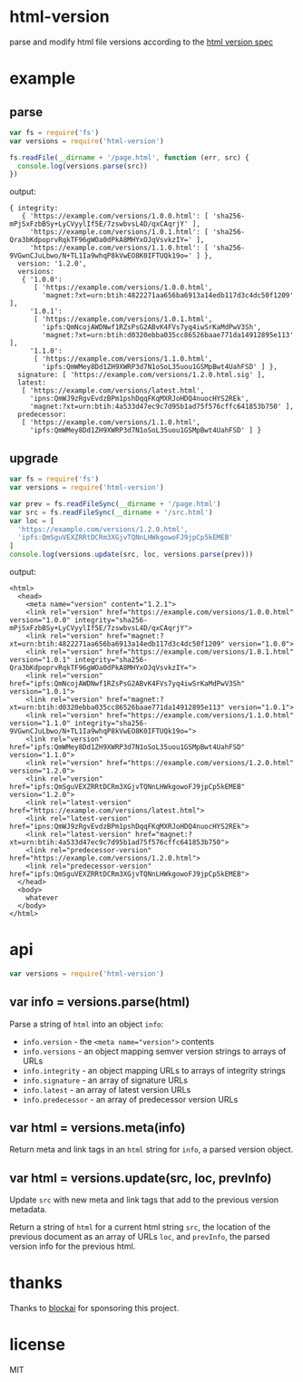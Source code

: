 # html-version

parse and modify html file versions according to the
[html version spec](https://github.com/substack/html-version-spec)

# example

## parse

``` js
var fs = require('fs')
var versions = require('html-version')

fs.readFile(__dirname + '/page.html', function (err, src) {
  console.log(versions.parse(src))
})
```

output:

```
{ integrity: 
   { 'https://example.com/versions/1.0.0.html': [ 'sha256-mPjSxFzbBSy+LyCVyylIf5E/7zswbvsL4D/qxCAqrjY' ],
     'https://example.com/versions/1.0.1.html': [ 'sha256-Qra3bKdpoprvRqkTF96gWOa0dPkA8MHYxOJqVsvkzIY=' ],
     'https://example.com/versions/1.1.0.html': [ 'sha256-9VGwnCJuLbwo/N+TL1Ia9whqP8kVwEO8K0IFTUQk19o=' ] },
  version: '1.2.0',
  versions: 
   { '1.0.0': 
      [ 'https://example.com/versions/1.0.0.html',
        'magnet:?xt=urn:btih:4822271aa656ba6913a14edb117d3c4dc50f1209' ],
     '1.0.1': 
      [ 'https://example.com/versions/1.0.1.html',
        'ipfs:QmNcojAWDNwf1RZsPsG2ABvK4FVs7yq4iwSrKaMdPwV3Sh',
        'magnet:?xt=urn:btih:d0320ebba035cc86526baae771da14912895e113' ],
     '1.1.0': 
      [ 'https://example.com/versions/1.1.0.html',
        'ipfs:QmWMey8Dd1ZH9XWRP3d7N1oSoL35uou1GSMpBwt4UahFSD' ] },
  signature: [ 'https://example.com/versions/1.2.0.html.sig' ],
  latest: 
   [ 'https://example.com/versions/latest.html',
     'ipns:QmWJ9zRgvEvdzBPm1pshDqqFKqMXRJoHDQ4nuocHYS2REk',
     'magnet:?xt=urn:btih:4a533d47ec9c7d95b1ad75f576cffc641853b750' ],
  predecessor: 
   [ 'https://example.com/versions/1.1.0.html',
     'ipfs:QmWMey8Dd1ZH9XWRP3d7N1oSoL35uou1GSMpBwt4UahFSD' ] }
```

## upgrade

``` js
var fs = require('fs')
var versions = require('html-version')

var prev = fs.readFileSync(__dirname + '/page.html')
var src = fs.readFileSync(__dirname + '/src.html')
var loc = [
  'https://example.com/versions/1.2.0.html',
  'ipfs:QmSguVEXZRRtDCRm3XGjvTQNnLHWkgowoFJ9jpCp5kEMEB'
]
console.log(versions.update(src, loc, versions.parse(prev)))
```

output:

```
<html>
  <head>
    <meta name="version" content="1.2.1">
    <link rel="version" href="https://example.com/versions/1.0.0.html" version="1.0.0" integrity="sha256-mPjSxFzbBSy+LyCVyylIf5E/7zswbvsL4D/qxCAqrjY">
    <link rel="version" href="magnet:?xt=urn:btih:4822271aa656ba6913a14edb117d3c4dc50f1209" version="1.0.0">
    <link rel="version" href="https://example.com/versions/1.0.1.html" version="1.0.1" integrity="sha256-Qra3bKdpoprvRqkTF96gWOa0dPkA8MHYxOJqVsvkzIY=">
    <link rel="version" href="ipfs:QmNcojAWDNwf1RZsPsG2ABvK4FVs7yq4iwSrKaMdPwV3Sh" version="1.0.1">
    <link rel="version" href="magnet:?xt=urn:btih:d0320ebba035cc86526baae771da14912895e113" version="1.0.1">
    <link rel="version" href="https://example.com/versions/1.1.0.html" version="1.1.0" integrity="sha256-9VGwnCJuLbwo/N+TL1Ia9whqP8kVwEO8K0IFTUQk19o=">
    <link rel="version" href="ipfs:QmWMey8Dd1ZH9XWRP3d7N1oSoL35uou1GSMpBwt4UahFSD" version="1.1.0">
    <link rel="version" href="https://example.com/versions/1.2.0.html" version="1.2.0">
    <link rel="version" href="ipfs:QmSguVEXZRRtDCRm3XGjvTQNnLHWkgowoFJ9jpCp5kEMEB" version="1.2.0">
    <link rel="latest-version" href="https://example.com/versions/latest.html">
    <link rel="latest-version" href="ipns:QmWJ9zRgvEvdzBPm1pshDqqFKqMXRJoHDQ4nuocHYS2REk">
    <link rel="latest-version" href="magnet:?xt=urn:btih:4a533d47ec9c7d95b1ad75f576cffc641853b750">
    <link rel="predecessor-version" href="https://example.com/versions/1.2.0.html">
    <link rel="predecessor-version" href="ipfs:QmSguVEXZRRtDCRm3XGjvTQNnLHWkgowoFJ9jpCp5kEMEB">
  </head>
  <body>
    whatever
  </body>
</html>
```

# api

``` js
var versions = require('html-version')
```

## var info = versions.parse(html)

Parse a string of `html` into an object `info`:

* `info.version` - the `<meta name="version">` contents
* `info.versions` - an object mapping semver version strings to arrays of URLs
* `info.integrity` - an object mapping URLs to arrays of integrity strings
* `info.signature` - an array of signature URLs
* `info.latest` - an array of latest version URLs
* `info.predecessor` - an array of predecessor version URLs

## var html = versions.meta(info)

Return meta and link tags in an `html` string for `info`, a parsed version
object.

## var html = versions.update(src, loc, prevInfo)

Update `src` with new meta and link tags that add to the previous version
metadata.

Return a string of `html` for a current html string `src`, the location of the
previous document as an array of URLs `loc`, and `prevInfo`, the parsed version
info for the previous html.

# thanks

Thanks to [blockai](https://blockai.com) for sponsoring this project.

# license

MIT
